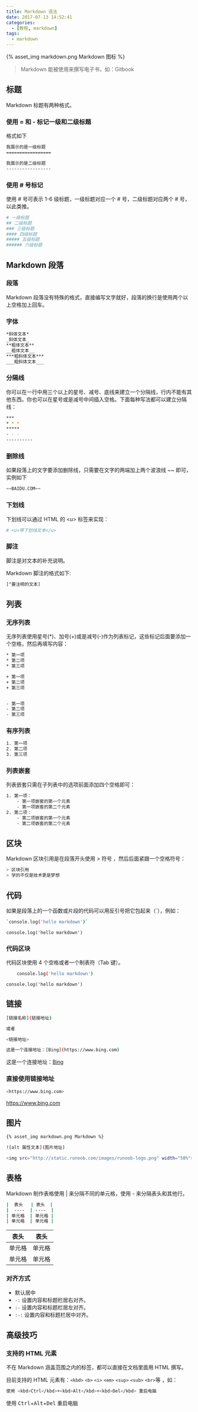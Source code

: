 ```yaml
---
title: Markdown 语法
date: 2017-07-13 14:52:41
categories:
  - [教程, markdown]
tags:
  - markdown
---
```


{% asset_img markdown.png Markdown 图标 %}
> Markdown 能被使用来撰写电子书，如：Gitbook

<!-- more -->

## 标题
Markdown 标题有两种格式。

### 使用 = 和 - 标记一级和二级标题

格式如下

``` bash
我展示的是一级标题
=================

我展示的是二级标题
-----------------
```

### 使用 # 号标记
使用 # 号可表示 1-6 级标题，一级标题对应一个 # 号，二级标题对应两个 # 号，以此类推。
```bash
# 一级标题
## 二级标题
### 三级标题
#### 四级标题
##### 五级标题
###### 六级标题
```

## Markdown 段落

### 段落
Markdown 段落没有特殊的格式，直接编写文字就好，段落的换行是使用两个以上空格加上回车。

### 字体
``` bash
*斜体文本*
_斜体文本_
**粗体文本**
__粗体文本__
***粗斜体文本***
___粗斜体文本___
```

### 分隔线
你可以在一行中用三个以上的星号、减号、底线来建立一个分隔线，行内不能有其他东西。你也可以在星号或是减号中间插入空格。下面每种写法都可以建立分隔线：
```bash
***
* * *
*****
- - -
----------
```

### 删除线
如果段落上的文字要添加删除线，只需要在文字的两端加上两个波浪线 ~~ 即可，实例如下
``` bash
~~BAIDU.COM~~
```

### 下划线
下划线可以通过 HTML 的 <u\> 标签来实现：
``` bash
# <u>带下划线文本</u>
```

### 脚注
脚注是对文本的补充说明。

Markdown 脚注的格式如下:

``` bash
[^要注明的文本]
```

## 列表

### 无序列表

无序列表使用星号(*)、加号(+)或是减号(-)作为列表标记，这些标记后面要添加一个空格，然后再填写内容：

``` bash
* 第一项
* 第二项
* 第三项

+ 第一项
+ 第二项
+ 第三项


- 第一项
- 第二项
- 第三项
```

### 有序列表
``` bash
1. 第一项
2. 第二项
3. 第三项
```

### 列表嵌套
列表嵌套只需在子列表中的选项前面添加四个空格即可：

``` bash
1. 第一项：
    - 第一项嵌套的第一个元素
    - 第一项嵌套的第二个元素
2. 第二项：
    - 第二项嵌套的第一个元素
    - 第二项嵌套的第二个元素
```

## 区块
Markdown 区块引用是在段落开头使用 > 符号 ，然后后面紧跟一个空格符号：
```bash
> 区块引用
> 学的不仅是技术更是梦想
```

## 代码
如果是段落上的一个函数或片段的代码可以用反引号把它包起来（`），例如：
```bash
`console.log('hello markdown')`
```
`console.log('hello markdown')`

### 代码区块
代码区块使用 4 个空格或者一个制表符（Tab 键）。
```bash
    console.log('hello markdown')
```
    console.log('hello markdown')

## 链接

``` bash
[链接名称](链接地址)

或者

<链接地址>

这是一个连接地址：[Bing](https://www.bing.com)
```
这是一个连接地址：[Bing](https://www.bing.com)

### 直接使用链接地址
``` bash
<https://www.bing.com>
```
<https://www.bing.com>

## 图片

``` bash
{% asset_img markdown.png Markdown %}

![alt 属性文本](图片地址)

<img src="http://static.runoob.com/images/runoob-logo.png" width="50%">
```

## 表格
Markdown 制作表格使用 | 来分隔不同的单元格，使用 - 来分隔表头和其他行。
``` bash
|  表头   | 表头  |
|  ----  | ----  |
| 单元格  | 单元格 |
| 单元格  | 单元格 |
```

|  表头   | 表头  |
|  ----  | ----  |
| 单元格  | 单元格 |
| 单元格  | 单元格 |

### 对齐方式

- 默认居中
- `-:` 设置内容和标题栏居右对齐。
- `:-` 设置内容和标题栏居左对齐。
- `:-:` 设置内容和标题栏居中对齐。

## 高级技巧
### 支持的 HTML 元素
不在 Markdown 涵盖范围之内的标签，都可以直接在文档里面用 HTML 撰写。

目前支持的 HTML 元素有：`<kbd>` `<b>` `<i>` `<em>` `<sup>` `<sub>` `<br>`等 ，如：

``` bash
使用 <kbd>Ctrl</kbd>+<kbd>Alt</kbd>+<kbd>Del</kbd> 重启电脑
```
使用 <kbd>Ctrl</kbd>+<kbd>Alt</kbd>+<kbd>Del</kbd> 重启电脑
